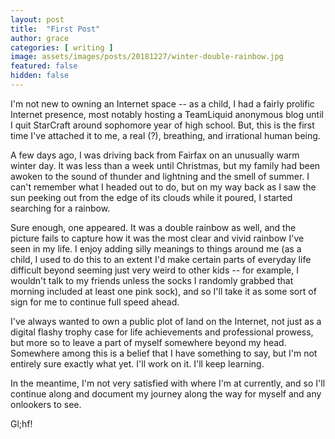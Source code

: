 ```yaml
---
layout: post
title:  "First Post"
author: grace
categories: [ writing ]
image: assets/images/posts/20181227/winter-double-rainbow.jpg
featured: false
hidden: false
---
```


I'm not new to owning an Internet space -- as a child, I had a fairly prolific Internet presence, most notably
hosting a TeamLiquid anonymous blog until I quit StarCraft around sophomore year of high school. But, this is
the first time I've attached it to me, a real (?), breathing, and irrational human being.

A few days ago, I was driving back from Fairfax on an unusually warm winter day. It was less than a week until Christmas, but my family had been awoken to the sound of thunder and lightning and the smell of summer. I can't
remember what I headed out to do, but on my way back as I saw the sun peeking out from the edge of its clouds while it poured, I started searching for a rainbow.

Sure enough, one appeared. It was a double rainbow as well, and the picture fails to capture how it was
the most clear and vivid rainbow I've seen in my life. I enjoy adding silly meanings to things around me
(as a child, I used to do this to an extent I'd make certain parts of everyday life difficult beyond seeming just very weird to other kids -- for example, I wouldn't talk to my friends unless the socks I randomly grabbed that morning included at least one pink sock), and so I'll take it as some sort of sign for me to continue full speed ahead.

I've always wanted to own a public plot of land on the Internet, not just as a digital flashy trophy case for
life achievements and professional prowess, but more so to leave a part of myself somewhere beyond my head.
Somewhere among this is a belief that I have something to say, but I'm not entirely sure exactly
what yet. I'll work on it. I'll keep learning.

In the meantime, I'm not very satisfied with where I'm at currently, and so I'll continue along and document my journey along the way for myself and any onlookers to see.

Gl;hf!
